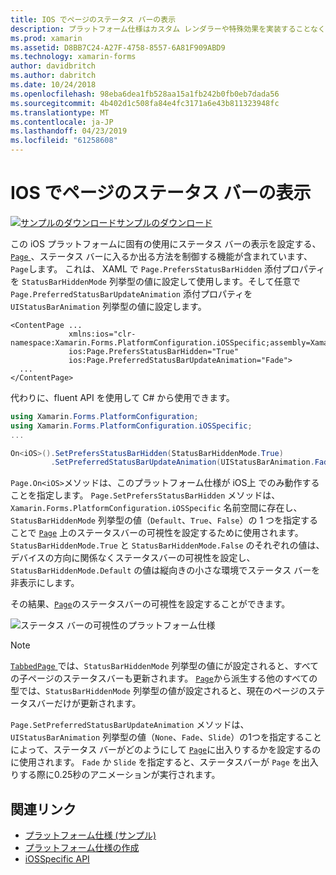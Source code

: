 ```yaml
---
title: IOS でページのステータス バーの表示
description: プラットフォーム仕様はカスタム レンダラーや特殊効果を実装することなく、特定のプラットフォームでのみ利用できる機能の使用を可能にします。 この記事では、ページ上のステータス バーの可視性の設定 iOS プラットフォームに固有の使用方法について説明します。
ms.prod: xamarin
ms.assetid: D8BB7C24-A27F-4758-8557-6A81F909ABD9
ms.technology: xamarin-forms
author: davidbritch
ms.author: dabritch
ms.date: 10/24/2018
ms.openlocfilehash: 98eba6dea1fb528aa15a1fb242b0fb0eb7dada56
ms.sourcegitcommit: 4b402d1c508fa84e4fc3171a6e43b811323948fc
ms.translationtype: MT
ms.contentlocale: ja-JP
ms.lasthandoff: 04/23/2019
ms.locfileid: "61258608"
---
```

# <a name="page-status-bar-visibility-on-ios"></a>IOS でページのステータス バーの表示

[![サンプルのダウンロード](~/media/shared/download.png)サンプルのダウンロード](https://developer.xamarin.com/samples/xamarin-forms/userinterface/platformspecifics/)

この iOS プラットフォームに固有の使用にステータス バーの表示を設定する、 [ `Page` ](xref:Xamarin.Forms.Page)、ステータス バーに入るか出る方法を制御する機能が含まれています、`Page`します。 これは、 XAML で `Page.PrefersStatusBarHidden` 添付プロパティを `StatusBarHiddenMode` 列挙型の値に設定して使用します。そして任意で `Page.PreferredStatusBarUpdateAnimation` 添付プロパティを `UIStatusBarAnimation` 列挙型の値に設定します。

```xaml
<ContentPage ...
             xmlns:ios="clr-namespace:Xamarin.Forms.PlatformConfiguration.iOSSpecific;assembly=Xamarin.Forms.Core"
             ios:Page.PrefersStatusBarHidden="True"
             ios:Page.PreferredStatusBarUpdateAnimation="Fade">
  ...
</ContentPage>
```

代わりに、fluent API を使用して C# から使用できます。

```csharp
using Xamarin.Forms.PlatformConfiguration;
using Xamarin.Forms.PlatformConfiguration.iOSSpecific;
...

On<iOS>().SetPrefersStatusBarHidden(StatusBarHiddenMode.True)
         .SetPreferredStatusBarUpdateAnimation(UIStatusBarAnimation.Fade);
```

`Page.On<iOS>`メソッドは、このプラットフォーム仕様が iOS上 でのみ動作することを指定します。  `Page.SetPrefersStatusBarHidden` メソッドは、`Xamarin.Forms.PlatformConfiguration.iOSSpecific` 名前空間に存在し、`StatusBarHiddenMode` 列挙型の値（`Default`、`True`、`False`）の 1 つを指定することで [`Page`](xref:Xamarin.Forms.Page) 上のステータスバーの可視性を設定するために使用されます。 `StatusBarHiddenMode.True` と `StatusBarHiddenMode.False` のそれぞれの値は、デバイスの方向に関係なくステータスバーの可視性を設定し、`StatusBarHiddenMode.Default` の値は縦向きの小さな環境でステータス バーを非表示にします。

その結果、[`Page`](xref:Xamarin.Forms.Page)のステータスバーの可視性を設定することができます。

![](page-status-bar-visibility-images/hide-status-bar.png "ステータス バーの可視性のプラットフォーム仕様")

> [!NOTE]
> [ `TabbedPage` ](xref:Xamarin.Forms.TabbedPage)では、`StatusBarHiddenMode` 列挙型の値にが設定されると、すべての子ページのステータスバーも更新されます。 [`Page`](xref:Xamarin.Forms.Page)から派生する他のすべての型では、`StatusBarHiddenMode` 列挙型の値が設定されると、現在のページのステータスバーだけが更新されます。

`Page.SetPreferredStatusBarUpdateAnimation` メソッドは、`UIStatusBarAnimation` 列挙型の値（`None`、`Fade`、`Slide`）の1つを指定することによって、ステータス バーがどのようにして [`Page`](xref:Xamarin.Forms.Page)に出入りするかを設定するのに使用されます。 `Fade` か `Slide` を指定すると、ステータスバーが `Page` を出入りする際に0.25秒のアニメーションが実行されます。

## <a name="related-links"></a>関連リンク

- [プラットフォーム仕様 (サンプル)](https://developer.xamarin.com/samples/xamarin-forms/userinterface/platformspecifics/)
- [プラットフォーム仕様の作成](~/xamarin-forms/platform/platform-specifics/index.md#creating-platform-specifics)
- [iOSSpecific API](xref:Xamarin.Forms.PlatformConfiguration.iOSSpecific)
